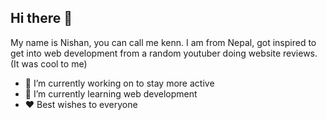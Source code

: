 ## Hi there 👋
  My name is Nishan, you can call me kenn. I am from Nepal, 
  got inspired to get into web development from a random youtuber doing website reviews.(It was cool to me)

- 🔭 I’m currently working on to stay more active
- 🌱 I’m currently learning web development
- ❤️ Best wishes to everyone
